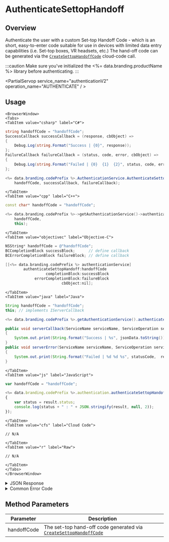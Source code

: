 # AuthenticateSettopHandoff
## Overview
Authenticate the user with a custom Set-top Handoff Code - which is an short, easy-to-enter code suitable for use in devices with limited data entry capabilities (i.e. Set-top boxes, VR headsets, etc.) The hand-off code can be generated via the [<code>CreateSettopHandoffCode</code>](/api/capi/identity/createsettophandoffcode) cloud-code call.




:::caution
Make sure you've initialized the <%= data.branding.productName %> library before authenticating.
:::

<PartialServop service_name="authenticationV2" operation_name="AUTHENTICATE" / >

## Usage

```mdx-code-block
<BrowserWindow>
<Tabs>
<TabItem value="csharp" label="C#">
```

```csharp
string handoffCode = "handoffCode";
SuccessCallback successCallback = (response, cbObject) =>
{
    Debug.Log(string.Format("Success | {0}", response));
};
FailureCallback failureCallback = (status, code, error, cbObject) =>
{
    Debug.Log(string.Format("Failed | {0}  {1}  {2}", status, code, error));
};

<%= data.branding.codePrefix %>.AuthenticationService.AuthenticateSettopHandoff(
    handoffCode, successCallback, failureCallback);
```

```mdx-code-block
</TabItem>
<TabItem value="cpp" label="C++">
```

```cpp
const char* handoffCode = "handoffCode";

<%= data.branding.codePrefix %>->getAuthenticationService()->authenticateSettopHandoff(
    handoffCode,
    this);
```

```mdx-code-block
</TabItem>
<TabItem value="objectivec" label="Objective-C">
```

```objectivec
NSString* handoffCode = @"handoffCode";
BCCompletionBlock successBlock;      // define callback
BCErrorCompletionBlock failureBlock; // define callback

[[<%= data.branding.codePrefix %> authenticationService]
		authenticateSettopHandoff:handoffCode
                  completionBlock:successBlock
             errorCompletionBlock:failureBlock
                         cbObject:nil];
```

```mdx-code-block
</TabItem>
<TabItem value="java" label="Java">
```

```java
String handoffCode = "handoffCode";
this; // implements IServerCallback

<%= data.branding.codePrefix %>.getAuthenticationService().authenticateSettopHandoff(handoffCode, this);

public void serverCallback(ServiceName serviceName, ServiceOperation serviceOperation, JSONObject jsonData)
{
    System.out.print(String.format("Success | %s", jsonData.toString()));
}
public void serverError(ServiceName serviceName, ServiceOperation serviceOperation, int statusCode, int reasonCode, String jsonError)
{
    System.out.print(String.format("Failed | %d %d %s", statusCode,  reasonCode, jsonError.toString()));
}
```

```mdx-code-block
</TabItem>
<TabItem value="js" label="JavaScript">
```

```javascript
var handoffCode = "handoffCode";

<%= data.branding.codePrefix %>.authentication.authenticateSettopHandoff(handoffCode, result =>
{
	var status = result.status;
	console.log(status + " : " + JSON.stringify(result, null, 2));
});
```

```mdx-code-block
</TabItem>
<TabItem value="cfs" label="Cloud Code">
```

```cfscript
// N/A
```

```mdx-code-block
</TabItem>
<TabItem value="r" label="Raw">
```

```cfscript
// N/A
```

```mdx-code-block
</TabItem>
</Tabs>
</BrowserWindow>
```

<details>
<summary>JSON Response</summary>

```json
{
    "status": 200,
    "data": {
      "abTestingId": 48,
      "lastLogin": 1572446599748,
      "server_time": 1572446599779,
      "refundCount": 0,
      "timeZoneOffset": -5,
      "experiencePoints": 0,
      "maxBundleMsgs": 12,
      "createdAt": 1572446599168,
      "parentProfileId": null,
      "emailAddress": null,
      "experienceLevel": 0,
      "handoffJson": {"key": "value"},
      "countryCode": "CA",
      "vcClaimed": 0,
      "currency": {
        "test": {
          "consumed": 0,
          "balance": 0,
          "purchased": 0,
          "awarded": 0
        },
        "credits": {
          "consumed": 0,
          "balance": 0,
          "purchased": 0,
          "awarded": 0
        }
      },
      "id": "5e04aa28-4c1f-45c2-b32c-3f52c59cfb49",
      "compressIfLarger": 0,
      "amountSpent": 0,
      "previousLogin": 1572446599171,
      "playerName": "",
      "pictureUrl": null,
      "incoming_events": [],
      "sessionId": "b9rr6j32ragmhnp5aajbi8vn82",
      "languageCode": "en",
      "vcPurchased": 0,
      "isTester": false,
      "summaryFriendData": null,
      "loginCount": 2,
      "xpCapped": false,
      "profileId": "5e04aa28-4c1f-45c2-b32c-3f52c59cfb49",
      "newUser": "false",
      "playerSessionExpiry": 60,
      "sent_events": [],
      "maxKillCount": 11,
      "rewards": {
        "rewardDetails": {},
        "currency": {},
        "rewards": {}
      },
      "statistics": {
        "wins": 0,
        "gamesLost": 0,
        "stat2": 0,
        "gamesPlayed": 0,
        "TestStat": 0,
        "highestScore": 0,
        "currency": 0,
        "losses": 0,
        "TestStat2": 0,
        "gamesWon": 0
      }
    }
}
```
</details>

<details>
<summary>Common Error Code</summary>

### Status Codes
Code | Name | Description
---- | ---- | -----------
40206 | MISSING_IDENTITY_ERROR | The identity does not exist on the server and `forceCreate` was `false` [and a `profileId` was provided - otherwise 40208 would have been returned]. Will also occur when `forceCreate` is `true` and a saved [but un-associated] `profileId` is provided. The error handler should reset the stored profile id (if there is one) and re-authenticate, setting `forceCreate` to `true` to create a new account. **A common cause of this error is deleting the user's account via the Design Portal.**
40207 | SWITCHING_PROFILES | Indicates that the identity credentials are valid, and the saved `profileId` is valid, but the identity is not associated with the provided `profileId`. This may indicate that the user wants to switch accounts in the app. Most often an app will pop-up a dialog confirming that the user wants to switch accounts, and then reset the stored `profileId` and call authenticate again.
40208 | MISSING_PROFILE_ERROR | Returned when the identity cannot be located, no `profileId` is provided, and `forceCreate` is false. The normal response is to call Authenticate again with `forceCreate` set to `true`.
40217 | UNKNOWN_AUTH_ERROR | An unknown error has occurred during authentication.
40307 | TOKEN_DOES_NOT_MATCH_USER | The user's password is incorrect.

</details>


## Method Parameters
Parameter | Description
--------- | -----------
handoffCode | The set-top hand-off code generated via [<code>CreateSettopHandoffCode</code>](/api/capi/identity/createsettophandoffcode) 


